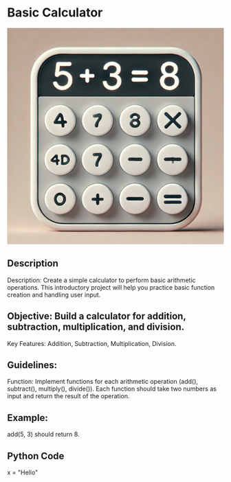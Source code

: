 # Basic Calculator

![Basic Calculator](https://github.com/anaccashian/PersonalProjects/blob/main/Calculator.webp)

## Description
Description: Create a simple calculator to perform basic arithmetic operations. This introductory project will help you practice basic function creation and handling user input.

## Objective: Build a calculator for addition, subtraction, multiplication, and division.
Key Features: Addition, Subtraction, Multiplication, Division.

##  Guidelines:
Function: Implement functions for each arithmetic operation (add(), subtract(), multiply(), divide()). Each function should take two numbers as input and return the result of the operation.

## Example: 
add(5, 3) should return 8.

## Python Code
x = "Hello"
